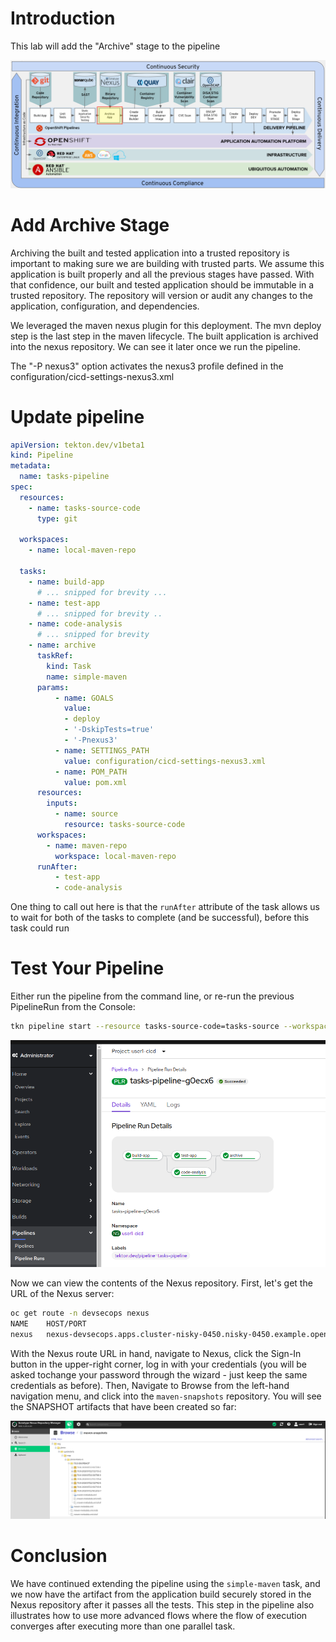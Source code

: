 # Introduction

This lab will add the "Archive" stage to the pipeline

![Archive App Stage](images/openshift-pipeline-archive.png)

# Add Archive Stage

Archiving the built and tested application into a trusted repository is important to making sure we are building with trusted parts.  We assume this application is built properly and all the previous stages have passed.  With that confidence, our built and tested application should be immutable in a trusted repository.  The repository will version or audit any changes to the application, configuration, and dependencies.

We leveraged the maven nexus plugin for this deployment.  The mvn deploy step is the last step in the maven lifecycle.  The built application is archived into the nexus repository.  We can see it later once we run the pipeline.

The "-P nexus3" option activates the nexus3 profile defined in the configuration/cicd-settings-nexus3.xml

# Update pipeline

```yaml
apiVersion: tekton.dev/v1beta1
kind: Pipeline
metadata:
  name: tasks-pipeline
spec:
  resources:
    - name: tasks-source-code
      type: git

  workspaces:
    - name: local-maven-repo

  tasks:
    - name: build-app
      # ... snipped for brevity ... 
    - name: test-app
      # ... snipped for brevity .. 
    - name: code-analysis
      # ... snipped for brevity
    - name: archive
      taskRef:
        kind: Task
        name: simple-maven
      params:
          - name: GOALS
            value: 
            - deploy
            - '-DskipTests=true'
            - '-Pnexus3' 
          - name: SETTINGS_PATH
            value: configuration/cicd-settings-nexus3.xml
          - name: POM_PATH
            value: pom.xml
      resources:
        inputs:
          - name: source
            resource: tasks-source-code
      workspaces:
        - name: maven-repo
          workspace: local-maven-repo
      runAfter:
          - test-app
          - code-analysis
```

One thing to call out here is that the `runAfter` attribute of the task allows us to wait for both of the tasks to complete (and be successful), before this task could run

# Test Your Pipeline

Either run the pipeline from the command line, or re-run the previous PipelineRun from the Console:
```bash
tkn pipeline start --resource tasks-source-code=tasks-source --workspace name=local-maven-repo,claimName=maven-repo-pvc tasks-pipeline --showlog
```

![Archive Pipeline Run Results](images/archive_pipeline_results.png)

Now we can view the contents of the Nexus repository. First, let's get the URL of the Nexus server:
```bash
oc get route -n devsecops nexus
NAME    HOST/PORT                                                                PATH   SERVICES   PORT   TERMINATION   WILDCARD
nexus   nexus-devsecops.apps.cluster-nisky-0450.nisky-0450.example.opentlc.com          nexus      8081                 None

```

With the Nexus route URL in hand, navigate to Nexus, click the Sign-In button in the upper-right corner, log in with your credentials (you will be asked tochange your password through the wizard - just keep the same credentials as before). Then, Navigate to Browse from the left-hand navigation menu, and click into the `maven-snapshots` repository. You will see the SNAPSHOT artifacts that have been created so far: 

![Nexus artifacts](images/nexus_artifacts_tasks.png)


# Conclusion

We have continued extending the pipeline using the `simple-maven` task, and we now have the artifact from the application build securely stored in the Nexus repository after it passes all the tests. This step in the pipeline also illustrates how to use more advanced flows where the flow of execution converges after executing more than one parallel task. 
